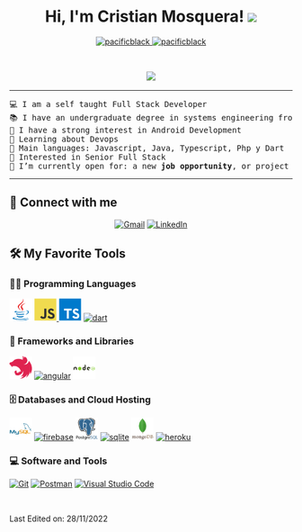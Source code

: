 <h1 align="center">
Hi, I'm Cristian Mosquera!
	<a href="https://github.com/PacificBlack" target="_self">
		<img src="https://media.giphy.com/media/hvRJCLFzcasrR4ia7z/giphy.gif" width="30">
	</a>
</h1>
<p align="center">
	<a href="https://github.com/PacificBlack">
		<img src="https://komarev.com/ghpvc/?username=pacificblack&label=Profile%20views&color=0e75b6&style=flat" alt="pacificblack" />
	</a>
	<a href="https://github.com/PacificBlack">
		<img src="https://img.shields.io/github/followers/pacificblack?label=Followers" alt="pacificblack" />
	</a>
</p>
<br/>
<p align="center">
	<a href="https://github.com/PacificBlack">
		<img src="https://readme-typing-svg.herokuapp.com?lines=Systems+Engineering;Full+Stack+Developer;Freelancer;DS%20|%20AI%20|%20ML%20Enthusiastic;Always%20learning%20new%20things&center=true&width=380&height=45">
	</a>
</p>

<hr>

<pre>
💻 I am a self taught Full Stack Developer
📚 I have an undergraduate degree in systems engineering from the Universidad del Pacifico
📝 I have a strong interest in Android Development
🌱 Learning about Devops
🌟 Main languages: Javascript, Java, Typescript, Php y Dart
🚩 Interested in Senior Full Stack
🤔 I’m currently open for: a new <b>job opportunity</b>, or project
</pre>
<hr>

## 🤝 Connect with me
<p align="center">
	<a href="mailto:cristianmosquera012000@gmail.com"><img img src="https://img.shields.io/badge/gmail-%23EA4335.svg?style=plastic&logo=gmail&logoColor=white" alt="Gmail"/></a>
	<a href="https://www.linkedin.com/in/cristofermp18/"><img src="https://img.shields.io/badge/linkedin-%230A66C2.svg?style=plastic&logo=linkedin&logoColor=white" alt="LinkedIn"/></a>
</p>

## 🛠️ My Favorite Tools

### 👨‍💻 Programming Languages

<p>
    <a href="https://github.com/PacificBlack"> <img src="https://raw.githubusercontent.com/devicons/devicon/master/icons/java/java-original.svg" alt="java" width="40" height="40"/></a>
    <a href="https://github.com/PacificBlack"><img src="https://raw.githubusercontent.com/devicons/devicon/master/icons/javascript/javascript-original.svg" alt="javascript" width="40" height="40"/> </a>
	<a href="https://github.com/PacificBlack"><img src="https://raw.githubusercontent.com/devicons/devicon/master/icons/typescript/typescript-original.svg" alt="typescript" width="40" height="40"/></a>
	<a href="https://github.com/PacificBlack"><img src="https://www.vectorlogo.zone/logos/dartlang/dartlang-icon.svg" alt="dart" width="40" height="40"/></a>
	

### 🧰 Frameworks and Libraries

<p>
    <a href="https://github.com/PacificBlack"><img src="https://raw.githubusercontent.com/devicons/devicon/master/icons/nestjs/nestjs-plain.svg" alt="nestjs" width="40" height="40"/></a>
    <a href="https://github.com/PacificBlack"><img src="https://angular.io/assets/images/logos/angular/angular.svg" alt="angular" width="40" height="40"/></a>
    <a href="https://github.com/PacificBlack"><img src="https://raw.githubusercontent.com/devicons/devicon/master/icons/nodejs/nodejs-original-wordmark.svg" alt="nodejs" width="40" height="40"/></a>
    
</p>

### 🗄️ Databases and Cloud Hosting

<p>
<a href="https://github.com/PacificBlack"><img src="https://raw.githubusercontent.com/devicons/devicon/master/icons/mysql/mysql-original-wordmark.svg" alt="mysql" width="40" height="40"/></a>
<a href="https://github.com/PacificBlack"><img src="https://www.vectorlogo.zone/logos/firebase/firebase-icon.svg" alt="firebase" width="40" height="40"/></a>
<a href="https://github.com/PacificBlack"><img src="https://raw.githubusercontent.com/devicons/devicon/master/icons/postgresql/postgresql-original-wordmark.svg" alt="postgresql" width="40" height="40"/></a>	
<a href="https://github.com/PacificBlack"><img src="https://www.vectorlogo.zone/logos/sqlite/sqlite-icon.svg" alt="sqlite" width="40" height="40"/></a>	
<a href="https://github.com/PacificBlack"><img src="https://raw.githubusercontent.com/devicons/devicon/master/icons/mongodb/mongodb-original-wordmark.svg" alt="mongodb" width="40" height="40"/></a>	
	<a href="https://github.com/PacificBlack"><img src="https://www.vectorlogo.zone/logos/heroku/heroku-icon.svg" alt="heroku" width="40" height="40"/></a>	
</p>

### 💻 Software and Tools

<p>
    <a href="https://github.com/PacificBlack"><img alt="Git" src="https://img.shields.io/badge/Git%20-%23F05033.svg?logo=git&logoColor=white"></a>
    <a href="https://github.com/PacificBlack"><img alt="Postman" src="https://img.shields.io/badge/Postman-FF6C37?logo=postman&logoColor=white"></a>
    <a href="https://github.com/PacificBlack"><img alt="Visual Studio Code" src="https://img.shields.io/badge/Visual%20Studio%20Code-0078d7.svg?logo=visual-studio-code&logoColor=white"></a>
</p>
</br>

Last Edited on: 28/11/2022
